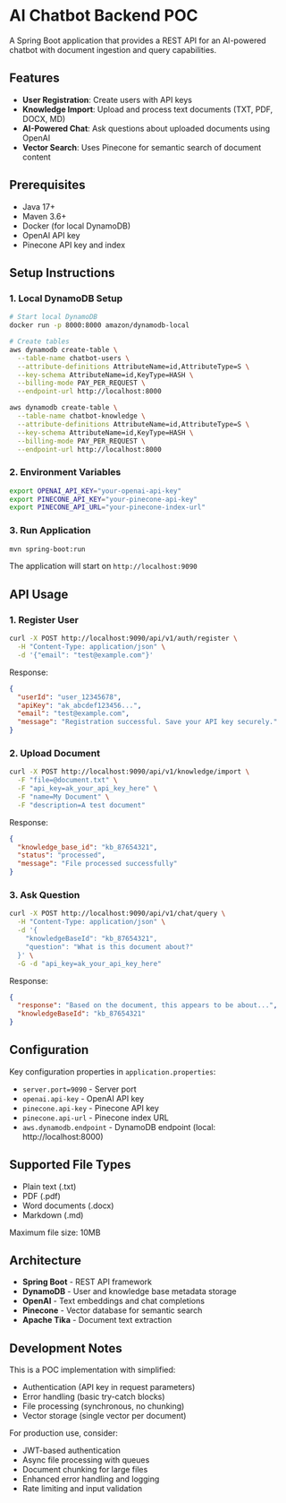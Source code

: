 # AI Chatbot Backend POC

A Spring Boot application that provides a REST API for an AI-powered chatbot with document ingestion and query capabilities.

## Features

- **User Registration**: Create users with API keys
- **Knowledge Import**: Upload and process text documents (TXT, PDF, DOCX, MD)
- **AI-Powered Chat**: Ask questions about uploaded documents using OpenAI
- **Vector Search**: Uses Pinecone for semantic search of document content

## Prerequisites

- Java 17+
- Maven 3.6+
- Docker (for local DynamoDB)
- OpenAI API key
- Pinecone API key and index

## Setup Instructions

### 1. Local DynamoDB Setup

```bash
# Start local DynamoDB
docker run -p 8000:8000 amazon/dynamodb-local

# Create tables
aws dynamodb create-table \
  --table-name chatbot-users \
  --attribute-definitions AttributeName=id,AttributeType=S \
  --key-schema AttributeName=id,KeyType=HASH \
  --billing-mode PAY_PER_REQUEST \
  --endpoint-url http://localhost:8000

aws dynamodb create-table \
  --table-name chatbot-knowledge \
  --attribute-definitions AttributeName=id,AttributeType=S \
  --key-schema AttributeName=id,KeyType=HASH \
  --billing-mode PAY_PER_REQUEST \
  --endpoint-url http://localhost:8000
```

### 2. Environment Variables

```bash
export OPENAI_API_KEY="your-openai-api-key"
export PINECONE_API_KEY="your-pinecone-api-key"
export PINECONE_API_URL="your-pinecone-index-url"
```

### 3. Run Application

```bash
mvn spring-boot:run
```

The application will start on `http://localhost:9090`

## API Usage

### 1. Register User

```bash
curl -X POST http://localhost:9090/api/v1/auth/register \
  -H "Content-Type: application/json" \
  -d '{"email": "test@example.com"}'
```

Response:
```json
{
  "userId": "user_12345678",
  "apiKey": "ak_abcdef123456...",
  "email": "test@example.com",
  "message": "Registration successful. Save your API key securely."
}
```

### 2. Upload Document

```bash
curl -X POST http://localhost:9090/api/v1/knowledge/import \
  -F "file=@document.txt" \
  -F "api_key=ak_your_api_key_here" \
  -F "name=My Document" \
  -F "description=A test document"
```

Response:
```json
{
  "knowledge_base_id": "kb_87654321",
  "status": "processed",
  "message": "File processed successfully"
}
```

### 3. Ask Question

```bash
curl -X POST http://localhost:9090/api/v1/chat/query \
  -H "Content-Type: application/json" \
  -d '{
    "knowledgeBaseId": "kb_87654321",
    "question": "What is this document about?"
  }' \
  -G -d "api_key=ak_your_api_key_here"
```

Response:
```json
{
  "response": "Based on the document, this appears to be about...",
  "knowledgeBaseId": "kb_87654321"
}
```

## Configuration

Key configuration properties in `application.properties`:

- `server.port=9090` - Server port
- `openai.api-key` - OpenAI API key
- `pinecone.api-key` - Pinecone API key
- `pinecone.api-url` - Pinecone index URL
- `aws.dynamodb.endpoint` - DynamoDB endpoint (local: http://localhost:8000)

## Supported File Types

- Plain text (.txt)
- PDF (.pdf)
- Word documents (.docx)
- Markdown (.md)

Maximum file size: 10MB

## Architecture

- **Spring Boot** - REST API framework
- **DynamoDB** - User and knowledge base metadata storage
- **OpenAI** - Text embeddings and chat completions
- **Pinecone** - Vector database for semantic search
- **Apache Tika** - Document text extraction

## Development Notes

This is a POC implementation with simplified:
- Authentication (API key in request parameters)
- Error handling (basic try-catch blocks)
- File processing (synchronous, no chunking)
- Vector storage (single vector per document)

For production use, consider:
- JWT-based authentication
- Async file processing with queues
- Document chunking for large files
- Enhanced error handling and logging
- Rate limiting and input validation 